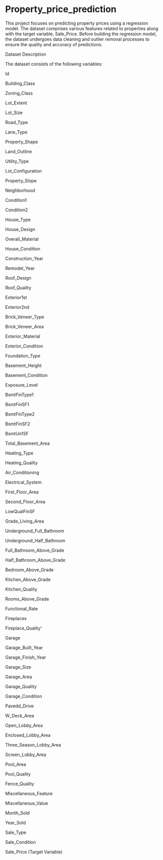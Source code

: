 # Property_price_prediction

This project focuses on predicting property prices using a regression model. The dataset comprises various features related to properties along with the target variable, Sale_Price. Before building the regression model, the dataset undergoes data cleaning and outlier removal processes to ensure the quality and accuracy of predictions.

Dataset Description

The dataset consists of the following variables:

Id

Building_Class

Zoning_Class

Lot_Extent

Lot_Size

Road_Type

Lane_Type

Property_Shape

Land_Outline

Utility_Type

Lot_Configuration

Property_Slope

Neighborhood

Condition1

Condition2

House_Type

House_Design

Overall_Material

House_Condition

Construction_Year

Remodel_Year

Roof_Design

Roof_Quality

Exterior1st

Exterior2nd

Brick_Veneer_Type

Brick_Veneer_Area

Exterior_Material

Exterior_Condition

Foundation_Type

Basement_Height

Basement_Condition

Exposure_Level

BsmtFinType1

BsmtFinSF1

BsmtFinType2

BsmtFinSF2

BsmtUnfSF

Total_Basement_Area

Heating_Type

Heating_Quality

Air_Conditioning

Electrical_System

First_Floor_Area

Second_Floor_Area

LowQualFinSF

Grade_Living_Area

Underground_Full_Bathroom

Underground_Half_Bathroom

Full_Bathroom_Above_Grade

Half_Bathroom_Above_Grade

Bedroom_Above_Grade

Kitchen_Above_Grade

Kitchen_Quality

Rooms_Above_Grade

Functional_Rate

Fireplaces

Fireplace_Quality'

Garage

Garage_Built_Year

Garage_Finish_Year

Garage_Size

Garage_Area

Garage_Quality

Garage_Condition

Pavedd_Drive

W_Deck_Area

Open_Lobby_Area

Enclosed_Lobby_Area

Three_Season_Lobby_Area

Screen_Lobby_Area

Pool_Area

Pool_Quality

Fence_Quality

Miscellaneous_Feature

Miscellaneous_Value

Month_Sold

Year_Sold

Sale_Type

Sale_Condition

Sale_Price (Target Variable)
